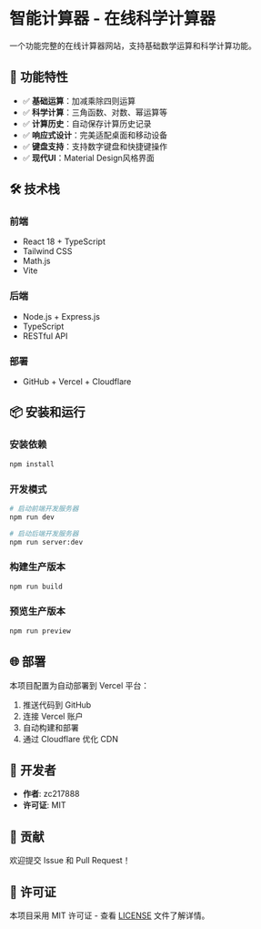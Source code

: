 # 智能计算器 - 在线科学计算器

一个功能完整的在线计算器网站，支持基础数学运算和科学计算功能。

## 🚀 功能特性

- ✅ **基础运算**：加减乘除四则运算
- ✅ **科学计算**：三角函数、对数、幂运算等
- ✅ **计算历史**：自动保存计算历史记录
- ✅ **响应式设计**：完美适配桌面和移动设备
- ✅ **键盘支持**：支持数字键盘和快捷键操作
- ✅ **现代UI**：Material Design风格界面

## 🛠 技术栈

### 前端
- React 18 + TypeScript
- Tailwind CSS
- Math.js
- Vite

### 后端
- Node.js + Express.js
- TypeScript
- RESTful API

### 部署
- GitHub + Vercel + Cloudflare

## 📦 安装和运行

### 安装依赖
```bash
npm install
```

### 开发模式
```bash
# 启动前端开发服务器
npm run dev

# 启动后端开发服务器
npm run server:dev
```

### 构建生产版本
```bash
npm run build
```

### 预览生产版本
```bash
npm run preview
```

## 🌐 部署

本项目配置为自动部署到 Vercel 平台：

1. 推送代码到 GitHub
2. 连接 Vercel 账户
3. 自动构建和部署
4. 通过 Cloudflare 优化 CDN

## 📝 开发者

- **作者**: zc217888
- **许可证**: MIT

## 🤝 贡献

欢迎提交 Issue 和 Pull Request！

## 📄 许可证

本项目采用 MIT 许可证 - 查看 [LICENSE](LICENSE) 文件了解详情。